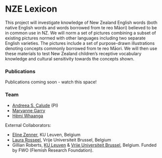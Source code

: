 # NZE Lexicon

This project will investigate knowledge of New Zealand English words (both native English words and words borrowed from te reo Māori) believed to be in common use in NZ. We will norm a set of pictures combining a subset of existing pictures normed with other languages including two separate English varieties. The pictures include a set of purpose-drawn illustrations denoting concepts commonly borrowed from te reo Māori. We will then use these materials to test New Zealand children’s receptive vocabulary knowledge and cultural sensitivity towards the concepts shown.

### Publications

Publications coming soon - watch this space!

### Team

- [Andreea S. Calude](https://www.calude.net/andreea/) (PI)
- [Maryanne Garry](https://profiles.waikato.ac.nz/maryanne.garry) 
- [Hēmi Whaanga](https://www.massey.ac.nz/massey/expertise/profile.cfm?stref=882622)

External Collaborators:

- [Eline Zenner](https://www.arts.kuleuven.be/english/our-staff/zap/elinezenner), KU Leuven, Belgium
- [Laura Rosseel](https://researchportal.vub.be/en/persons/laura-rosseel), Vrije Universiteit Brussel, Belgium 
- Gillian Roberts, [KU Leuven](https://www.arts.kuleuven.be/ling/qlvl/people/pages/00133801) & [Vrije Universiteit Brussel](https://researchportal.vub.be/en/persons/gillian-roberts), Belgium. Funded by FWO (Flemish Research Foundation).
